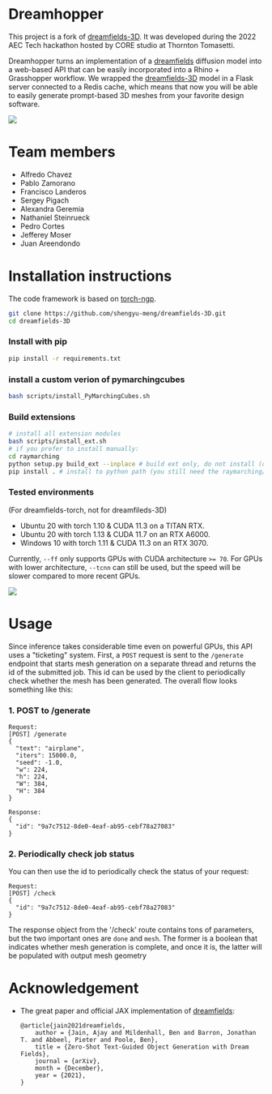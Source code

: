 # Dreamhopper
This project is a fork of [dreamfields-3D](https://github.com/shengyu-meng/dreamfields-3D). It was developed during the 2022 AEC Tech hackathon hosted by CORE studio at Thornton Tomasetti.

Dreamhopper turns an implementation of a [dreamfields](https://github.com/google-research/google-research/tree/master/dreamfields) diffusion model into a web-based API that can be easily incorporated into a Rhino + Grasshopper workflow. We wrapped the [dreamfields-3D](https://github.com/shengyu-meng/dreamfields-3D) model in a Flask server connected to a Redis cache, which means that now you will be able to easily generate prompt-based 3D meshes from your favorite design software.

![](https://github.com/enmerk4r/dreamhopper/blob/main/assets/dreamhopper-150.gif)

# Team members
- Alfredo Chavez
- Pablo Zamorano
- Francisco Landeros
- Sergey Pigach
- Alexandra Geremia
- Nathaniel Steinrueck
- Pedro Cortes
- Jefferey Moser
- Juan Areendondo

# Installation instructions

The code framework is based on [torch-ngp](https://github.com/ashawkey/torch-ngp).

```bash
git clone https://github.com/shengyu-meng/dreamfields-3D.git
cd dreamfields-3D
```

### Install with pip
```bash
pip install -r requirements.txt
```
###  install a custom verion of pymarchingcubes
```bash
bash scripts/install_PyMarchingCubes.sh
```

### Build extensions
```bash
# install all extension modules
bash scripts/install_ext.sh
# if you prefer to install manually:
cd raymarching
python setup.py build_ext --inplace # build ext only, do not install (only can be used in the parent directory)
pip install . # install to python path (you still need the raymarching/ folder, since this only install the built extension.)
```

### Tested environments
(For dreamfields-torch, not for dreamfileds-3D)
* Ubuntu 20 with torch 1.10 & CUDA 11.3 on a TITAN RTX.
* Ubuntu 20 with torch 1.13 & CUDA 11.7 on an RTX A6000.
* Windows 10 with torch 1.11 & CUDA 11.3 on an RTX 3070.

Currently, `--ff` only supports GPUs with CUDA architecture `>= 70`.
For GPUs with lower architecture, `--tcnn` can still be used, but the speed will be slower compared to more recent GPUs.

![](https://github.com/enmerk4r/dreamhopper/blob/main/assets/dreamhopper-200.gif)

# Usage

Since inference takes considerable time even on powerful GPUs, this API uses a "ticketing" system. First, a `POST` request is sent to the `/generate` endpoint that starts mesh generation on a separate thread and returns the id of the submitted job. This id can be used by the client to periodically check whether the mesh has been generated. The overall flow looks something like this:
### 1. POST to /generate
```
Request:
[POST] /generate
{
  "text": "airplane",
  "iters": 15000.0,
  "seed": -1.0,
  "w": 224,
  "h": 224,
  "W": 384,
  "H": 384
}

Response:
{
  "id": "9a7c7512-8de0-4eaf-ab95-cebf78a27083"
}
```

### 2. Periodically check job status
You can then use the id to periodically check the status of your request:
```
Request:
[POST] /check
{
  "id": "9a7c7512-8de0-4eaf-ab95-cebf78a27083"
}
```
The response object from the '/check' route contains tons of parameters, but the two important ones are `done` and `mesh`. The former is a boolean that indicates whether mesh generation is complete, and once it is, the latter will be populated with output mesh geometry

# Acknowledgement

* The great paper and official JAX implementation of [dreamfields](https://ajayj.com/dreamfields):
    ```
    @article{jain2021dreamfields,
        author = {Jain, Ajay and Mildenhall, Ben and Barron, Jonathan T. and Abbeel, Pieter and Poole, Ben},
        title = {Zero-Shot Text-Guided Object Generation with Dream Fields},
        journal = {arXiv},
        month = {December},
        year = {2021},
    }   
    ```
